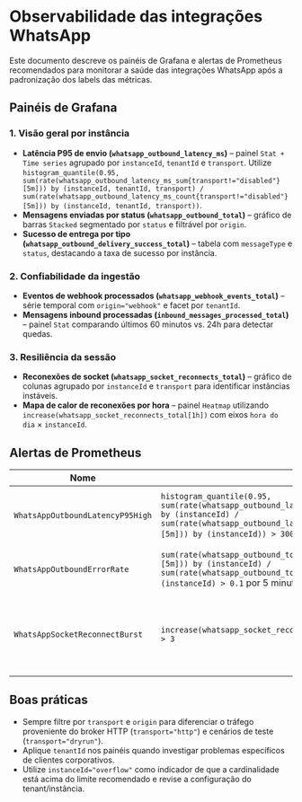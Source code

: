 # Observabilidade das integrações WhatsApp

Este documento descreve os painéis de Grafana e alertas de Prometheus recomendados para monitorar a saúde das integrações WhatsApp após a padronização dos labels das métricas.

## Painéis de Grafana

### 1. Visão geral por instância

* **Latência P95 de envio (`whatsapp_outbound_latency_ms`)** – painel `Stat + Time series` agrupado por `instanceId`, `tenantId` e `transport`. Utilize `histogram_quantile(0.95, sum(rate(whatsapp_outbound_latency_ms_sum{transport!="disabled"}[5m])) by (instanceId, tenantId, transport) / sum(rate(whatsapp_outbound_latency_ms_count{transport!="disabled"}[5m])) by (instanceId, tenantId, transport))`.
* **Mensagens enviadas por status (`whatsapp_outbound_total`)** – gráfico de barras `Stacked` segmentado por `status` e filtrável por `origin`.
* **Sucesso de entrega por tipo (`whatsapp_outbound_delivery_success_total`)** – tabela com `messageType` e `status`, destacando a taxa de sucesso por instância.

### 2. Confiabilidade da ingestão

* **Eventos de webhook processados (`whatsapp_webhook_events_total`)** – série temporal com `origin="webhook"` e facet por `tenantId`.
* **Mensagens inbound processadas (`inbound_messages_processed_total`)** – painel `Stat` comparando últimos 60 minutos vs. 24h para detectar quedas.

### 3. Resiliência da sessão

* **Reconexões de socket (`whatsapp_socket_reconnects_total`)** – gráfico de colunas agrupado por `instanceId` e `transport` para identificar instâncias instáveis.
* **Mapa de calor de reconexões por hora** – painel `Heatmap` utilizando `increase(whatsapp_socket_reconnects_total[1h])` com eixos `hora do dia` × `instanceId`.

## Alertas de Prometheus

| Nome | Regra | Objetivo |
| ---- | ----- | -------- |
| `WhatsAppOutboundLatencyP95High` | `histogram_quantile(0.95, sum(rate(whatsapp_outbound_latency_ms_sum{transport!="disabled"}[5m])) by (instanceId) / sum(rate(whatsapp_outbound_latency_ms_count{transport!="disabled"}[5m])) by (instanceId)) > 3000` por 10 minutos | Disparar quando o P95 de envio ultrapassar 3 segundos. |
| `WhatsAppOutboundErrorRate` | `sum(rate(whatsapp_outbound_total{status!="SENT",transport!="disabled"}[5m])) by (instanceId) / sum(rate(whatsapp_outbound_total{transport!="disabled"}[5m])) by (instanceId) > 0.1` por 5 minutos | Detectar aumento de falhas acima de 10%. |
| `WhatsAppSocketReconnectBurst` | `increase(whatsapp_socket_reconnects_total{transport!="disabled"}[15m]) > 3` | Indicar instâncias que estão reconectando excessivamente em um curto período. |

## Boas práticas

* Sempre filtre por `transport` e `origin` para diferenciar o tráfego proveniente do broker HTTP (`transport="http"`) e cenários de teste (`transport="dryrun"`).
* Aplique `tenantId` nos painéis quando investigar problemas específicos de clientes corporativos.
* Utilize `instanceId="overflow"` como indicador de que a cardinalidade está acima do limite recomendado e revise a configuração do tenant/instância.
